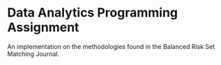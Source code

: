 # Data Analytics Programming Assignment

An implementation on the methodologies found in the Balanced Risk Set Matching Journal.